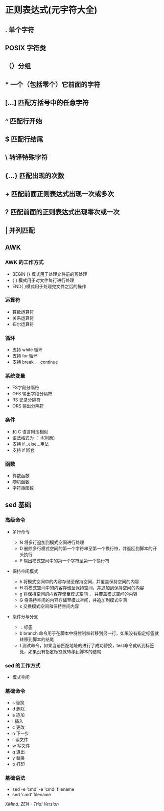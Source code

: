 # 正则表达式(元字符大全)

## .  单个字符

## POSIX  字符类

## （）分组

## *  一个（包括零个）它前面的字符

## [...]  匹配方括号中的任意字符

## ^   匹配行开始

## $  匹配行结尾

## \  转译特殊字符

## {...}  匹配出现的次数

## +  匹配前面正则表达式出现一次或多次

## ?  匹配前面的正则表达式出现零次或一次

## |  并列匹配

## AWK

### AWK 的工作方式

- BEGIN {} 模式用于处理文件前的预处理
- { } 模式用于对文件每行进行处理
- END{ }模式用于处理完文件之后的操作

### 运算符

- 算数运算符
- 关系运算符
- 布尔运算符

### 循环

- 支持 while  循环
- 支持  for  循环
- 支持 break 、 continue

### 系统变量

- FS字段分隔符
- OFS 输出字段分隔符
- RS  记录分隔符
- ORS  输出分隔符

### 条件

- 和  C 语言用法相似
- 语法格式为  ：  if(判断)
- 支持 if...else...用法
- 支持 if  嵌套

### 函数

- 算数函数
- 随机函数
- 字符串函数

## sed  基础

### 高级命令

- 多行命令

	- N  将多行追加到模式空间进行处理
	- D  删除多行模式空间的第一个字符串至第一个换行符，并返回到脚本的开头执行
	- P  输出模式空间中的第一个字符至第一个换行符

- 保持空间模式

	- h  将模式空间中的内容存储至保持空间，并覆盖保持空间的内容
	- H  将模式空间中的内容存储至保持空间，并追加到保持空间的内容
	- g  将保持空间的内容存储至模式空间 ， 并覆盖模式空间的内容
	- G  将保持空间的内容存储至模式空间，并追加到模式空间
	- x  交换模式空间和保持空间内容

- 条件分与分支

	- ：标签
	- b  branch  命令用于在脚本中将控制权转移到另一行，如果没有指定标签就转移到脚本的结尾
	- t  测试命令，如果当前匹配地址的进行了成功替换，test命令就转到标签处，如果没有指定标签就转移到脚本的结尾

### sed  的工作方式

- 模式空间

### 基础命令

- s  替换
- d  删除
- a  追加
- i   插入
- c  更改
- n  下一步
- r  读文件
- w  写文件
- q  退出
- y  替换
- p  打印

### 基础语法

- sed  -e  ’cmd‘  -e  'cmd'  filename
- sed 'cmd'  filename

*XMind: ZEN - Trial Version*